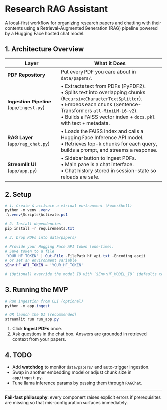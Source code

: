 # Research RAG Assistant

A local-first workflow for organizing research papers and chatting with their contents using a Retrieval-Augmented Generation (RAG) pipeline powered by a Hugging Face hosted chat model.

## 1. Architecture Overview

| Layer                                      | What it Does                                                                                                    |
|--------------------------------------------|-----------------------------------------------------------------------------------------------------------------|
| **PDF Repository**                         | Put every PDF you care about in `data/papers/`.                                                                 |
| **Ingestion Pipeline** (`app/ingest.py`)   | • Extracts text from PDFs (PyPDF2).<br/>• Splits text into overlapping chunks (`RecursiveCharacterTextSplitter`).<br/>• Embeds each chunk (Sentence-Transformers `all-MiniLM-L6-v2`).<br/>• Builds a FAISS vector index + `docs.pkl` with text + metadata. |
| **RAG Layer** (`app/rag_chat.py`)          | • Loads the FAISS index and calls a Hugging Face Inference API model.<br/>• Retrieves top-k chunks for each query, builds a prompt, and streams a response. |
| **Streamlit UI** (`app/app.py`)            | • Sidebar button to ingest PDFs.<br/>• Main pane is a chat interface.<br/>• Chat history stored in session-state so reloads are safe. |

## 2. Setup

```powershell
# 1. Create & activate a virtual environment (PowerShell)
python -m venv .venv
.\.venv\Scripts\Activate.ps1

# 2. Install dependencies
pip install -r requirements.txt

# 3. Drop PDFs into data/papers/

# Provide your Hugging Face API token (one-time):
# Save token to a file
'YOUR_HF_TOKEN' | Out-File -FilePath hf_api.txt -Encoding ascii
# or set an environment variable
$Env:HF_API_TOKEN = 'YOUR_HF_TOKEN'

# (Optional) override the model ID with `$Env:HF_MODEL_ID` (defaults to `meta-llama/Llama-2-7b-chat-hf`).
```

## 3. Running the MVP

```powershell
# Run ingestion from CLI (optional)
python -m app.ingest

# OR launch the UI (recommended)
streamlit run run_app.py
```

1. Click **Ingest PDFs** once.
2. Ask questions in the chat box. Answers are grounded in retrieved context from your papers.

## 4. TODO

* Add **watchdog** to monitor `data/papers/` and auto-trigger ingestion.
* Swap in another embedding model or adjust chunk size in `app/ingest.py`.
* Tune llama inference params by passing them through `RAGChat`.

---
**Fail-fast philosophy**: every component raises explicit errors if prerequisites are missing so that mis-configuration surfaces immediately. 